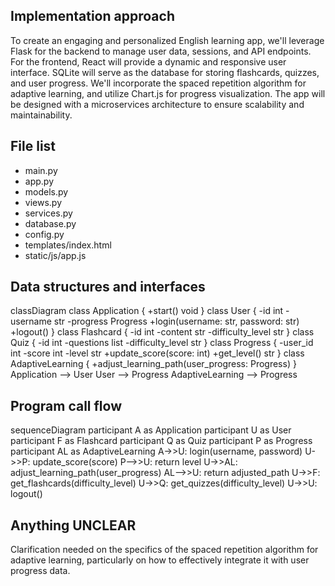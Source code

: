 ## Implementation approach

To create an engaging and personalized English learning app, we'll leverage Flask for the backend to manage user data, sessions, and API endpoints. For the frontend, React will provide a dynamic and responsive user interface. SQLite will serve as the database for storing flashcards, quizzes, and user progress. We'll incorporate the spaced repetition algorithm for adaptive learning, and utilize Chart.js for progress visualization. The app will be designed with a microservices architecture to ensure scalability and maintainability.

## File list

- main.py
- app.py
- models.py
- views.py
- services.py
- database.py
- config.py
- templates/index.html
- static/js/app.js

## Data structures and interfaces


classDiagram
    class Application {
        +start() void
    }
    class User {
        -id int
        -username str
        -progress Progress
        +login(username: str, password: str)
        +logout()
    }
    class Flashcard {
        -id int
        -content str
        -difficulty_level str
    }
    class Quiz {
        -id int
        -questions list
        -difficulty_level str
    }
    class Progress {
        -user_id int
        -score int
        -level str
        +update_score(score: int)
        +get_level() str
    }
    class AdaptiveLearning {
        +adjust_learning_path(user_progress: Progress)
    }
    Application --> User
    User --> Progress
    AdaptiveLearning --> Progress


## Program call flow


sequenceDiagram
    participant A as Application
    participant U as User
    participant F as Flashcard
    participant Q as Quiz
    participant P as Progress
    participant AL as AdaptiveLearning
    A->>U: login(username, password)
    U->>P: update_score(score)
    P-->>U: return level
    U->>AL: adjust_learning_path(user_progress)
    AL-->>U: return adjusted_path
    U->>F: get_flashcards(difficulty_level)
    U->>Q: get_quizzes(difficulty_level)
    U->>U: logout()


## Anything UNCLEAR

Clarification needed on the specifics of the spaced repetition algorithm for adaptive learning, particularly on how to effectively integrate it with user progress data.

